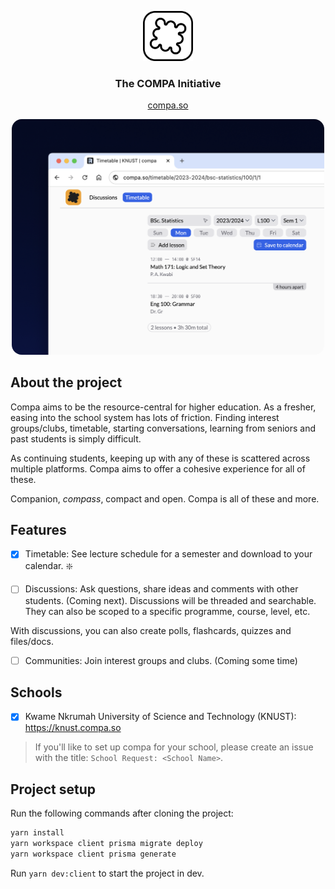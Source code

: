 <p align="center"><img src="client/public/sym-outline.svg" width="80"/></p>

<h3 align="center">The COMPA Initiative</h3>
<p align="center"><a href="https://compa.so">compa.so</a></p>

<p align="center"><img src="assets/sc-timetable.png" style="border-radius: 1rem" width="500"/></p>

## About the project

Compa aims to be the resource-central for higher education. As a fresher, easing into the school system has lots of friction. Finding interest groups/clubs, timetable, starting conversations, learning from seniors and past students is simply difficult.

As continuing students, keeping up with any of these is scattered across multiple platforms. Compa aims to offer a cohesive experience for all of these.

Companion, _compass_, compact and open. Compa is all of these and more.

## Features

-[x] Timetable: See lecture schedule for a semester and download to your calendar. ❇️

-[ ] Discussions: Ask questions, share ideas and comments with other students. (Coming next). Discussions will be threaded and searchable. They can also be scoped to a specific programme, course, level, etc.

With discussions, you can also create polls, flashcards, quizzes and files/docs.

-[ ] Communities: Join interest groups and clubs. (Coming some time)

## Schools

- [x] Kwame Nkrumah University of Science and Technology (KNUST): https://knust.compa.so

> If you'll like to set up compa for your school, please create an issue with the title: `School Request: <School Name>`.

## Project setup

Run the following commands after cloning the project:

```sh
yarn install
yarn workspace client prisma migrate deploy
yarn workspace client prisma generate
```

Run `yarn dev:client` to start the project in dev.
